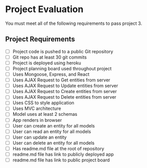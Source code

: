 # Project Evaluation

You must meet all of the following requirements to pass project 3.

## Project Requirements

- [ ] Project code is pushed to a public Git repository
- [ ] Git repo has at least 30 git commits
- [ ] Project is deployed using heroku
- [ ] Project planning board used throughout project
- [ ] Uses Mongoose, Express, and React
- [ ] Uses AJAX Request to Get entities from server
- [ ] Uses AJAX Request to Update entities from server
- [ ] Uses AJAX Request to Create entities from server
- [ ] Uses AJAX Request to Delete entities from server
- [ ] Uses CSS to style application 
- [ ] Uses MVC architecture
- [ ] Model uses at least 2 schemas
- [ ] App renders in browser
- [ ] User can create an entity for all models
- [ ] User can read   an entity for all models
- [ ] User can update an entity
- [ ] User can delete an entity for all models
- [ ] Has readme.md file at the root of repository
- [ ] readme.md file has link to publicly deployed app  
- [ ] readme.md file has link to public project board
